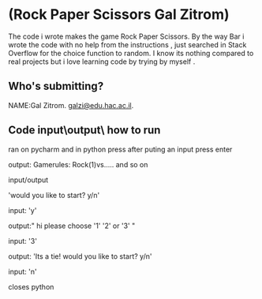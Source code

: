 

# (Rock Paper Scissors Gal Zitrom)
The code i wrote makes the game Rock Paper Scissors.
By the way Bar i wrote the code with no help from the instructions , just searched in Stack Overflow for the choice function to random.
I know its nothing compared to real projects but i love learning code by trying by myself .

  

## Who's submitting?
NAME:Gal Zitrom. galzi@edu.hac.ac.il.


## Code input\output\ how to run
 
 ran on pycharm and in python 
 press after puting an input press enter
 
 output:
 Gamerules:
 Rock(1)vs..... and so on
 
 
 input/output 
 
 'would you like to start? y/n'

input: 'y'
 
 output:" hi please choose '1' '2' or '3' "

input: '3'
 
 output: 'Its a tie!
 would you like to start? y/n'

input: 'n'

closes python



